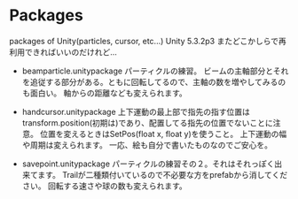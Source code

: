 # Packages
  packages of Unity(particles, cursor, etc...)
  Unity 5.3.2p3
  またどこかしらで再利用できればいいのだけれど...

* beamparticle.unitypackage
  パーティクルの練習。
  ビームの主軸部分とそれを追従する部分がある。ともに回転してるので、主軸の数を増やしてみるのも面白い。
  軸からの距離なども変えられます。

* handcursor.unitypackage
  上下運動の最上部で指先の指す位置はtransform.position(初期は)であり、配置してる指先の位置でないことに注意。
  位置を変えるときはSetPos(float x, float y)を使うこと。
  上下運動の幅や周期は変えられます。
  一応、絵も自分で書いたものなのでご安心を。

* savepoint.unitypackage
  パーティクルの練習その２。それはそれっぽく出来てます。
  Trailが二種類付いているので不必要な方をprefabから消してください。
  回転する速さや球の数も変えられます。
